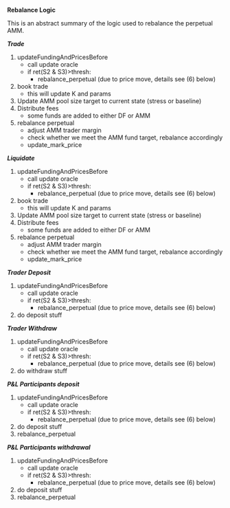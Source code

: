 **Rebalance Logic**

This is an abstract summary of the logic used to rebalance the perpetual AMM.

***Trade***
1) updateFundingAndPricesBefore
    * call update oracle
    * if ret(S2 & S3)>thresh:
        * rebalance_perpetual (due to price move, details see (6) below)
3) book trade
    * this will update K and params 
4) Update AMM pool size target to current state (stress or baseline)
5) Distribute fees 
    * some funds are added to either DF or AMM 
6) rebalance perpetual 
    * adjust AMM trader margin
    * check whether we meet the AMM fund target, rebalance accordingly
    * update_mark_price 

***Liquidate***
1) updateFundingAndPricesBefore
    * call update oracle
    * if ret(S2 & S3)>thresh:
        * rebalance_perpetual (due to price move, details see (6) below)
3) book trade 
    * this will update K and params 
4) Update AMM pool size target to current state (stress or baseline)
5) Distribute fees 
    * some funds are added to either DF or AMM 
6) rebalance perpetual 
    * adjust AMM trader margin
    * check whether we meet the AMM fund target, rebalance accordingly
    * update_mark_price 

***Trader Deposit***
1) updateFundingAndPricesBefore
    * call update oracle
    * if ret(S2 & S3)>thresh:
        * rebalance_perpetual (due to price move, details see (6) below)
3) do deposit stuff

***Trader Withdraw***
1) updateFundingAndPricesBefore
    * call update oracle
    * if ret(S2 & S3)>thresh:
        * rebalance_perpetual (due to price move, details see (6) below)
3) do withdraw stuff

***P&L Participants deposit***
1) updateFundingAndPricesBefore
    * call update oracle
    * if ret(S2 & S3)>thresh:
        * rebalance_perpetual (due to price move, details see (6) below)
3) do deposit stuff
4) rebalance_perpetual

***P&L Participants withdrawal***
1) updateFundingAndPricesBefore
    * call update oracle
    * if ret(S2 & S3)>thresh:
        * rebalance_perpetual (due to price move, details see (6) below)
3) do deposit stuff
4) rebalance_perpetual

